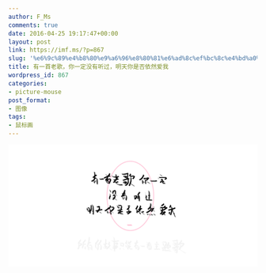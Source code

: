 ```yaml
---
author: F_Ms
comments: true
date: 2016-04-25 19:17:47+00:00
layout: post
link: https://imf.ms/?p=867
slug: '%e6%9c%89%e4%b8%80%e9%a6%96%e8%80%81%e6%ad%8c%ef%bc%8c%e4%bd%a0%e4%b8%80%e5%ae%9a%e6%b2%a1%e6%9c%89%e5%90%ac%e8%bf%87%ef%bc%8c%e6%98%8e%e5%a4%a9%e4%bd%a0%e6%98%af%e5%90%a6%e4%be%9d%e7%84%b6%e7%88%b1'
title: 有一首老歌，你一定没有听过，明天你是否依然爱我
wordpress_id: 867
categories:
- picture-mouse
post_format:
- 图像
tags:
- 鼠标画
---
```


![有一首老歌你一定没有听过，明天你是否依然爱我_20160424](/img/post/wp/2016/04/有一首老歌你一定没有听过，明天你是否依然爱我_20160424.png)
